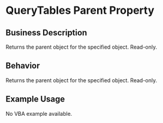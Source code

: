# QueryTables Parent Property

## Business Description
Returns the parent object for the specified object. Read-only.

## Behavior
Returns the parent object for the specified object. Read-only.

## Example Usage
No VBA example available.